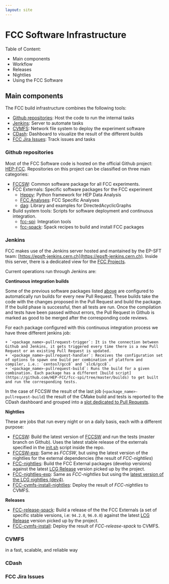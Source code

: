 ```yaml
---
layout: site
---
```


FCC Software Infrastructure
===========================

Table of Content:

- Main components
- Workflow
- Releases
- Nightlies
- Using the FCC Software


## Main components

The FCC build infrastructure combines the following tools:

- [Github repositories](#github-repositories): Host the code to run the internal tasks
- [Jenkins](#jenkins): Server to automate tasks
- [CVMFS](#cvmfs): Network file system to deploy the experiment software
- [CDash](#cdash): Dashboard to visualize the result of the different builds
- [FCC Jira Issues](#jira): Track issues and tasks


### Github repositories

Most of the FCC Software code is hosted on the official Github project: [HEP-FCC](https://github.com/HEP-FCC/).
Repositories on this project can be classified on three main categories:

- [FCCSW](https://github.com/HEP-FCC/FCCSW): Common software package for all FCC experiments.
- FCC Externals: Specific software packages for the FCC experiment
    + [Heppy](https://github.com/HEP-FCC/heppy): Python framework for HEP Data Analysis
    + [FCC Analyses](https://github.com/HEP-FCC/FCCAnalyses): FCC Specific Analyses
    + [dag](https://github.com/HEP-FCC/dag): Library and examples for DirectedAcyclicGraphs
- Build system tools: Scripts for software deployment and continuous integration.
    + [fcc-spi](https://github.com/HEP-FCC/fcc-spi): Integration tools
    + [fcc-spack](https://github.com/HEP-FCC/fcc-spack): Spack recipes to build and install FCC packages

### Jenkins

FCC makes use of the Jenkins server hosted and mantained by the EP-SFT team: [https://epsft-jenkins.cern.ch](https://epsft-jenkins.cern.ch).
Inside this server, there is a dedicated view for the [FCC Projects](https://epsft-jenkins.cern.ch/view/FCC/).

Current operations run through Jenkins are:

**Continuous integration builds**

Some of the previous software packages listed [above](#github-repositories)
are configured to automatically run builds for every new Pull Request. These builds take the code with the changes
proposed in the Pull Request and build the package. If the build phase is successful, then all tests are run.
Once the compilation and tests have been passed without errors, the Pull Request in Github is marked as good to
be merged after the corresponding code reviews.

For each package configured with this continuous integration process we have three different jenkins job:

    + `<package_name>-pullrequest-trigger`: It is the connection between Github and Jenkins, it gets triggered every time there is a new Pull Request or an existing Pull Request is updated.
    + `<package_name>-pullrequest-handler`: Receives the configuration set of options to spawn one build per combination of platform and compiler, i.e.: `centos7/gcc8` and `slc6/gcc8`.
    + `<package_name>-pullrequest-build`: Runs the build for a given combination. Each package has a different [build script](https://github.com/HEP-FCC/fcc-spi/tree/master/builds) to get built and run the corresponding tests.

In the case of FCCSW the result of the last job (`<package_name>-pullrequest-build`) the result of the CMake build and tests is reported
to the CDash dashboard and grouped into a [slot dedicated to Pull Requests](https://cdash.cern.ch/index.php?project=FCC#PullRequests).

**Nightlies**

These are jobs that run every night or on a daily basis, each with a different purpose:

- [FCCSW](https://epsft-jenkins.cern.ch/view/FCC/job/FCCSW/): Build the latest version of [FCCSW](https://github.com/HEP-FCC/FCCSW) and run the tests (master branch on Github). Uses the latest stable release of the externals specified in the [init.sh](https://github.com/HEP-FCC/FCCSW/blob/master/init.sh) script inside the repo.
- [FCCSW-exp](https://epsft-jenkins.cern.ch/view/FCC/job/FCCSW-exp): Same as *FCCSW*, but using the latest version of the nightlies for the external dependencies (the result of *FCC-nightlies*)
- [FCC-nightlies](https://epsft-jenkins.cern.ch/view/FCC/job/FCC-nightlies/): Build the FCC External packages (develop versions) against the latest [LCG Release](http://lcginfo.cern.ch/#releases) version picked up by the project.
- [FCC-nightlies-exp](https://epsft-jenkins.cern.ch/view/FCC/job/FCC-nightlies): Same as *FCC-nightlies* but using the [latest version of the LCG nightlies (dev4)](http://lcginfo.cern.ch/release/dev4/).
- [FCC-cvmfs-install-nightlies](https://epsft-jenkins.cern.ch/view/FCC/job/FCC-cvmfs-install-nightlies/): Deploy the result of *FCC-nightlies* to CVMFS.


**Releases**
- [FCC-release-spack](https://epsft-jenkins.cern.ch/view/FCC/job/FCC-release-spack/): Build a release of the the FCC Externals (a set of specific stable versions, i.e: `94.2.0`, `96.0.0`) against the latest [LCG Release](http://lcginfo.cern.ch/#releases) version picked up by the project.
- [FCC-cvmfs-install](https://epsft-jenkins.cern.ch/view/FCC/job/FCC-cvmfs-install/): Deploy the result of *FCC-release-spack* to CVMFS.


### CVMFS



 in a fast, scalable, and reliable way

### CDash



### FCC Jira Issues


